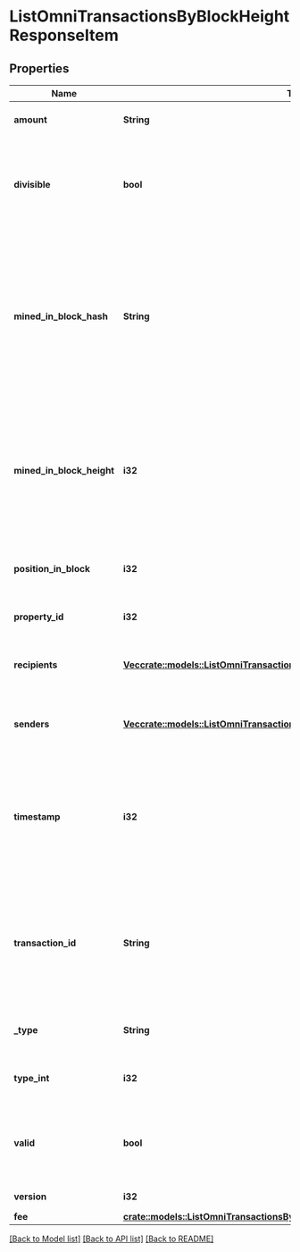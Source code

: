 # ListOmniTransactionsByBlockHeightResponseItem

## Properties

Name | Type | Description | Notes
------------ | ------------- | ------------- | -------------
**amount** | **String** | Defines the amount of the sent tokens. | 
**divisible** | **bool** | Defines whether the attribute can be divisible or not, as boolean. E.g., if it is \"true\", the attribute is divisible. | 
**mined_in_block_hash** | **String** | Represents the hash of the block where this transaction was mined/confirmed for first time. The hash is defined as a cryptographic digital fingerprint made by hashing the block header twice through the SHA256 algorithm. | 
**mined_in_block_height** | **i32** | Represents the hight of the block where this transaction was mined/confirmed for first time. The height is defined as the number of blocks in the blockchain preceding this specific block. | 
**position_in_block** | **i32** | Represents the index position of the transaction in the specific block. | 
**property_id** | **i32** | Represents the identifier of the tokens to send. | 
**recipients** | [**Vec<crate::models::ListOmniTransactionsByBlockHeightResponseItemRecipients>**](ListOmniTransactionsByBlockHeightResponseItem_recipients.md) | Represents an object of addresses that receive the transactions. | 
**senders** | [**Vec<crate::models::ListOmniTransactionsByBlockHeightResponseItemSenders>**](ListOmniTransactionsByBlockHeightResponseItem_senders.md) | Represents an object of addresses that provide the funds. | 
**timestamp** | **i32** | Defines the exact date/time in Unix Timestamp when this transaction was mined, confirmed or first seen in Mempool, if it is unconfirmed. | 
**transaction_id** | **String** | Represents the unique identifier of a transaction, i.e. it could be `transactionId` in UTXO-based protocols like Bitcoin, and transaction `hash` in Ethereum blockchain. | 
**_type** | **String** | Defines the type of the transaction as a string. | 
**type_int** | **i32** | Defines the type of the transaction as a number. | 
**valid** | **bool** | Defines whether the transaction is valid or not, as boolean. E.g., if it is \"true\", the transaction is valid. | 
**version** | **i32** | Defines the specific version. | 
**fee** | [**crate::models::ListOmniTransactionsByBlockHeightResponseItemFee**](ListOmniTransactionsByBlockHeightResponseItem_fee.md) |  | 

[[Back to Model list]](../README.md#documentation-for-models) [[Back to API list]](../README.md#documentation-for-api-endpoints) [[Back to README]](../README.md)


